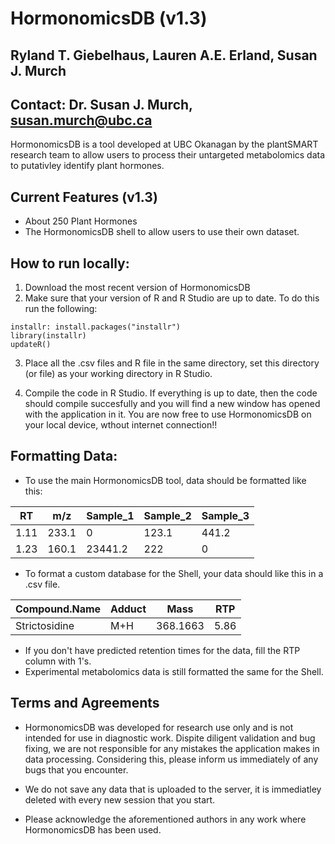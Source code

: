 # HormonomicsDB (v1.3)
## Ryland T. Giebelhaus, Lauren A.E. Erland, Susan J. Murch
## Contact: Dr. Susan J. Murch, susan.murch@ubc.ca

HormonomicsDB is a tool developed at UBC Okanagan by the plantSMART research team to allow users to process their
 untargeted metabolomics data to putativley identify plant hormones.

## Current Features (v1.3)
* About 250 Plant Hormones
* The HormonomicsDB shell to allow users to use their own dataset.

## How to run locally:
1. Download the most recent version of HormonomicsDB
2. Make sure that your version of R and R Studio are up to date. To do this run the following:
```
installr: install.packages("installr")
library(installr)
updateR()
```
3. Place all the .csv files and R file in the same directory, set this directory (or file) as your working directory in R Studio.

4. Compile the code in R Studio. If everything is up to date, then the code should compile succesfully and you will find a new window has opened with the application in it. You are now free to use HormonomicsDB on your local device, wthout internet connection!!

## Formatting Data:
* To use the main HormonomicsDB tool, data should be formatted like this:

RT | m/z | Sample_1 | Sample_2 | Sample_3 
--- | --- | --- | --- | --- |
1.11 | 233.1 | 0 | 123.1 | 441.2
1.23 | 160.1 | 23441.2 | 222 | 0

* To format a custom database for the Shell, your data should like this in a .csv file.

Compound.Name | Adduct | Mass | RTP
--- | --- | --- | ---
Strictosidine | M+H | 368.1663 | 5.86

* If you don't have predicted retention times for the data, fill the RTP column with 1's.
* Experimental metabolomics data is still formatted the same for the Shell.

## Terms and Agreements
* HormonomicsDB was developed for research use only and is not intended for use in diagnostic work. Dispite diligent validation and bug fixing, we are not responsible for any mistakes the application makes in data processing. Considering this, please inform us immediately of any bugs that you encounter. 

* We do not save any data that is uploaded to the server, it is immediatley deleted with every new session that you start.

* Please acknowledge the aforementioned authors in any work where HormonomicsDB has been used.

